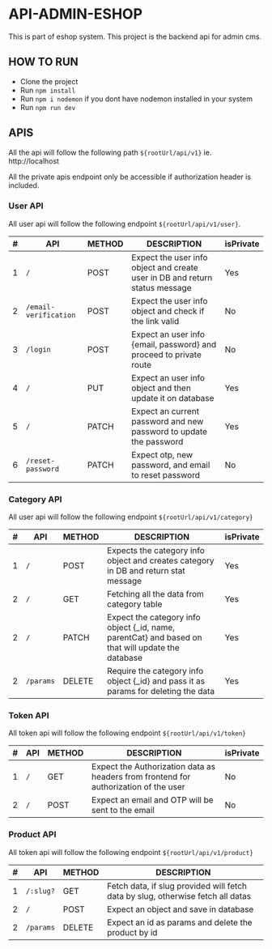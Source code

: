 # API-ADMIN-ESHOP

This is part of eshop system. This project is the backend api for admin cms.

## HOW TO RUN

- Clone the project
- Run `npm install`
- Run `npm i nodemon` if you dont have nodemon installed in your system
- Run `npm run dev`

## APIS

All the api will follow the following path `${rootUrl/api/v1}` ie. http://localhost

All the private apis endpoint only be accessible if authorization header is included.

### User API

All user api will follow the following endpoint `${rootUrl/api/v1/user}`.

| #   | API                   | METHOD | DESCRIPTION                                                                 | isPrivate |
| --- | --------------------- | ------ | --------------------------------------------------------------------------- | --------- |
| 1   | `/`                   | POST   | Expect the user info object and create user in DB and return status message | Yes       |
| 2   | `/email-verification` | POST   | Expect the user info object and check if the link valid                     | No        |
| 3   | `/login`              | POST   | Expect an user info {email, password} and proceed to private route          | No        |
| 4   | `/`                   | PUT    | Expect an user info object and then update it on database                   | Yes       |
| 5   | `/`                   | PATCH  | Expect an current password and new password to update the password          | Yes       |
| 6   | `/reset-password`     | PATCH  | Expect otp, new password, and email to reset password                       | No        |

### Category API

All user api will follow the following endpoint `${rootUrl/api/v1/category}`

| #   | API       | METHOD | DESCRIPTION                                                                                        | isPrivate |
| --- | --------- | ------ | -------------------------------------------------------------------------------------------------- | --------- |
| 1   | `/`       | POST   | Expects the category info object and creates category in DB and return stat message                | Yes       |
| 2   | `/`       | GET    | Fetching all the data from category table                                                          | Yes       |
| 2   | `/`       | PATCH  | Expect the category info object {\_id, name, parentCat} and based on that will update the database | Yes       |
| 2   | `/params` | DELETE | Require the category info object {\_id} and pass it as params for deleting the data                | Yes       |

### Token API

All token api will follow the following endpoint `${rootUrl/api/v1/token}`

| #   | API | METHOD | DESCRIPTION                                                                          | isPrivate |
| --- | --- | ------ | ------------------------------------------------------------------------------------ | --------- |
| 1   | `/` | GET    | Expect the Authorization data as headers from frontend for authorization of the user | No        |
| 2   | `/` | POST   | Expect an email and OTP will be sent to the email                                    | No        |

### Product API

All token api will follow the following endpoint `${rootUrl/api/v1/product}`

| #   | API       | METHOD | DESCRIPTION                                                                     |
| --- | --------- | ------ | ------------------------------------------------------------------------------- |
| 1   | `/:slug?` | GET    | Fetch data, if slug provided will fetch data by slug, otherwise fetch all datas |
| 2   | `/`       | POST   | Expect an object and save in database                                           |
| 2   | `/params` | DELETE | Expect an id as params and delete the product by id                             |
